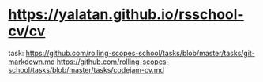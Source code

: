 # https://yalatan.github.io/rsschool-cv/cv
task:
https://github.com/rolling-scopes-school/tasks/blob/master/tasks/git-markdown.md
https://github.com/rolling-scopes-school/tasks/blob/master/tasks/codejam-cv.md

